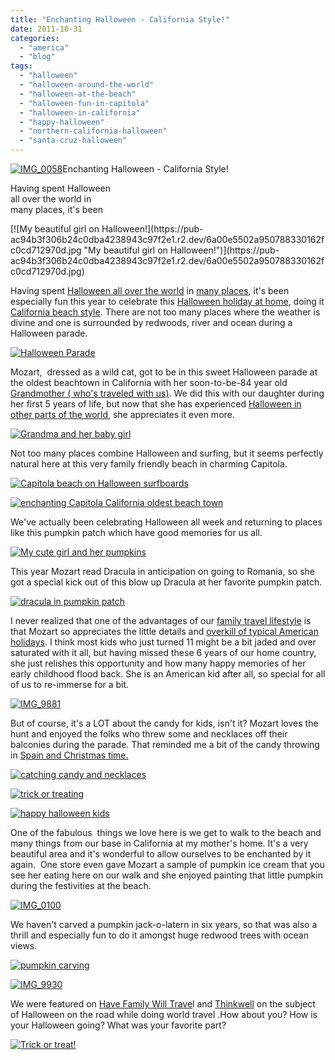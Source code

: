 ```yaml
---
title: "Enchanting Halloween - California Style!"
date: 2011-10-31
categories: 
  - "america"
  - "blog"
tags: 
  - "halloween"
  - "halloween-around-the-world"
  - "halloween-at-the-beach"
  - "halloween-fun-in-capitola"
  - "halloween-in-california"
  - "happy-halloween"
  - "northern-california-halloween"
  - "santa-cruz-halloween"
---
```


[![IMG_0058](https://pub-ac94b3f306b24c0dba4238943c97f2e1.r2.dev/6a00e5502a950788330154368af016970c.jpg "IMG_0058")](https://pub-ac94b3f306b24c0dba4238943c97f2e1.r2.dev/6a00e5502a950788330154368af016970c.jpg)Enchanting Halloween - 
California Style!

Having spent Halloween  
all over the world in  
many places, it's been

<!--more--> [![My beautiful girl on Halloween!](https://pub-ac94b3f306b24c0dba4238943c97f2e1.r2.dev/6a00e5502a950788330162fc0cd712970d.jpg "My beautiful girl on Halloween!")](https://pub-ac94b3f306b24c0dba4238943c97f2e1.r2.dev/6a00e5502a950788330162fc0cd712970d.jpg)  
  
  
Having spent [Halloween all over the world](http://soultravelers3new.local/2011/10/halloween-around-the-world.html#more "Halloween all over the world") in [many places](http://soultravelers3new.local/2010/10/happy-halloween-traveling-around-the-world-celebrations-for-kids.html "Halloween Bora Bora"), it's been especially fun this year to celebrate this [Halloween holiday at home](http://soultravelers3new.local/2009/10/best-halloween-europe-or-us-conde-nast-youtube-video-social-media-twitter-nyc-wendy-perrin.html "Halloween holiday at home"), doing it [California beach style](http://soultravelers3new.local/2011/01/homeaway-santa-cruz-beach-house-vacation-rental-review-best-family-friendly-lodging.html "California  beach style"). There are not too many places where the weather is divine and one is surrounded by redwoods, river and ocean during a Halloween parade.  
  
[![Halloween Parade ](https://pub-ac94b3f306b24c0dba4238943c97f2e1.r2.dev/6a00e5502a950788330162fc0cd9fa970d.jpg "Halloween Parade ")](https://pub-ac94b3f306b24c0dba4238943c97f2e1.r2.dev/6a00e5502a950788330162fc0cd9fa970d.jpg)  
  
Mozart,  dressed as a wild cat, got to be in this sweet Halloween parade at the oldest beachtown in California with her soon-to-be-84 year old [Grandmother ( who's traveled with us)](http://soultravelers3new.local/2011/01/traveling-with-grandma-3-generation-travel.html "Grandmother who has traveled with us"). We did this with our daughter during her first 5 years of life, but now that she has experienced [Halloween in other parts of the world](http://soultravelers3new.local/2008/03/ahhhumbria.html "Halloween in other parts of the world"), she appreciates it even more.  
  
[![Grandma and her baby girl](https://pub-ac94b3f306b24c0dba4238943c97f2e1.r2.dev/6a00e5502a95078833015392b78f3d970b.jpg "Grandma and her baby girl")](https://pub-ac94b3f306b24c0dba4238943c97f2e1.r2.dev/6a00e5502a95078833015392b78f3d970b.jpg)

Not too many places combine Halloween and surfing, but it seems perfectly natural here at this very family friendly beach in charming Capitola.  
  
[![Capitola beach on Halloween surfboards](https://pub-ac94b3f306b24c0dba4238943c97f2e1.r2.dev/6a00e5502a95078833015392b7919f970b.jpg "Capitola beach on Halloween surfboards")](https://pub-ac94b3f306b24c0dba4238943c97f2e1.r2.dev/6a00e5502a95078833015392b7919f970b.jpg)  
  
  
[![enchanting Capitola California oldest beach town](https://pub-ac94b3f306b24c0dba4238943c97f2e1.r2.dev/6a00e5502a950788330154368b2a47970c.jpg "enchanting Capitola California oldest beach town")](https://pub-ac94b3f306b24c0dba4238943c97f2e1.r2.dev/6a00e5502a950788330154368b2a47970c.jpg)

We've actually been celebrating Halloween all week and returning to places like this pumpkin patch which have good memories for us all.  
  
[![My cute girl and her pumpkins](https://pub-ac94b3f306b24c0dba4238943c97f2e1.r2.dev/6a00e5502a950788330162fc0ce7b1970d.jpg "My cute girl and her pumpkins")](https://pub-ac94b3f306b24c0dba4238943c97f2e1.r2.dev/6a00e5502a950788330162fc0ce7b1970d.jpg)  
  
  
  
This year Mozart read Dracula in anticipation on going to Romania, so she got a special kick out of this blow up Dracula at her favorite pumpkin patch.

[![dracula in pumpkin patch](https://pub-ac94b3f306b24c0dba4238943c97f2e1.r2.dev/6a00e5502a950788330162fc0ce0ef970d.jpg "dracula in pumpkin patch")](https://pub-ac94b3f306b24c0dba4238943c97f2e1.r2.dev/6a00e5502a950788330162fc0ce0ef970d.jpg)

I never realized that one of the advantages of our [family travel lifestyle](http://soultravelers3new.local/2010/09/8-reasons-for-a-family-world-trip-international-vacations-holidays-abroad-longterm-travel-rtw.html "family travel lifestyle advantages") is that Mozart so appreciates the little details and [overkill of typical American holidays](http://soultravelers3new.local/2011/08/reverse-culture-shock-usa-over-consumerism.html "overkill of typical American holidays"). I think most kids who just turned 11 might be a bit jaded and over saturated with it all, but having missed these 6 years of our home country, she just relishes this opportunity and how many happy memories of her early childhood flood back. She is an American kid after all, so special for all of us to re-immerse for a bit.  
  
  
[![IMG_9881](https://pub-ac94b3f306b24c0dba4238943c97f2e1.r2.dev/6a00e5502a950788330154368afe12970c.jpg "IMG_9881")](https://pub-ac94b3f306b24c0dba4238943c97f2e1.r2.dev/6a00e5502a950788330154368afe12970c.jpg)  
  
But of course, it's a LOT about the candy for kids, isn't it? Mozart loves the hunt and enjoyed the folks who threw some and necklaces off their balconies during the parade. That reminded me a bit of the candy throwing in [Spain and Christmas time.  
](http://soultravelers3new.local/2010/01/3-kings-in-spain-andalusia-festival-tradition-white-village-christmas-epiphany-12th-night.html "Spain at Christmas time")  
  
[![catching candy and necklaces](https://pub-ac94b3f306b24c0dba4238943c97f2e1.r2.dev/6a00e5502a950788330162fc0ce94c970d.jpg "catching candy and necklaces")](https://pub-ac94b3f306b24c0dba4238943c97f2e1.r2.dev/6a00e5502a950788330162fc0ce94c970d.jpg)  
  
  

[![trick or treating](https://pub-ac94b3f306b24c0dba4238943c97f2e1.r2.dev/6a00e5502a950788330162fc0ce4ec970d.jpg "trick or treating")](https://pub-ac94b3f306b24c0dba4238943c97f2e1.r2.dev/6a00e5502a950788330162fc0ce4ec970d.jpg)

[![happy halloween kids](https://pub-ac94b3f306b24c0dba4238943c97f2e1.r2.dev/6a00e5502a950788330162fc0ce56c970d.jpg "happy halloween kids")](https://pub-ac94b3f306b24c0dba4238943c97f2e1.r2.dev/6a00e5502a950788330162fc0ce56c970d.jpg)  
  
  
  
One of the fabulous  things we love here is we get to walk to the beach and many things from our base in California at my mother's home. It's a very beautiful area and it's wonderful to allow ourselves to be enchanted by it again.  One store even gave Mozart a sample of pumpkin ice cream that you see her eating here on our walk and she enjoyed painting that little pumpkin during the festivities at the beach.  
  
[![IMG_0100](https://pub-ac94b3f306b24c0dba4238943c97f2e1.r2.dev/6a00e5502a95078833015392b799de970b.jpg "IMG_0100")](https://pub-ac94b3f306b24c0dba4238943c97f2e1.r2.dev/6a00e5502a95078833015392b799de970b.jpg)

We haven't carved a pumpkin jack-o-latern in six years, so that was also a thrill and especially fun to do it amongst huge redwood trees with ocean views.

[![pumpkin carving](https://pub-ac94b3f306b24c0dba4238943c97f2e1.r2.dev/6a00e5502a950788330162fc0cfaae970d.jpg "pumpkin carving")](https://pub-ac94b3f306b24c0dba4238943c97f2e1.r2.dev/6a00e5502a950788330162fc0cfaae970d.jpg)  
  
  
[![IMG_9930](https://pub-ac94b3f306b24c0dba4238943c97f2e1.r2.dev/6a00e5502a950788330162fc0cfd32970d.jpg "IMG_9930")](https://pub-ac94b3f306b24c0dba4238943c97f2e1.r2.dev/6a00e5502a950788330162fc0cfd32970d.jpg)  
  
We were featured on [Have Family Will Trave](http://family.fourseasons.com/2011/10/halloween-on-the-road/ "have family will travel ")l and [Thinkwell](http://blog.thinkwell.com/2011/10/happy-homeschool-halloween.html?utm_source=blog&utm_medium=banner&utm_campaign=Blog_logo "thinkwell") on the subject of Halloween on the road while doing world travel .How about you? How is your Halloween going? What was your favorite part?  
  
[![Trick or treat!](https://pub-ac94b3f306b24c0dba4238943c97f2e1.r2.dev/6a00e5502a950788330162fc1eafba970d.jpg "Trick or treat!")](https://pub-ac94b3f306b24c0dba4238943c97f2e1.r2.dev/6a00e5502a950788330162fc1eafba970d.jpg)
